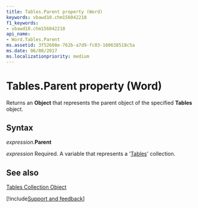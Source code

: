 ```yaml
---
title: Tables.Parent property (Word)
keywords: vbawd10.chm156042218
f1_keywords:
- vbawd10.chm156042218
api_name:
- Word.Tables.Parent
ms.assetid: 3f52608e-762b-a7d9-fc03-160638518c5a
ms.date: 06/08/2017
ms.localizationpriority: medium
---
```



# Tables.Parent property (Word)

Returns an **Object** that represents the parent object of the specified **Tables** object.


## Syntax

_expression_.**Parent**

_expression_ Required. A variable that represents a '[Tables](Word.tables.md)' collection.


## See also


[Tables Collection Object](Word.tables.md)

[!include[Support and feedback](~/includes/feedback-boilerplate.md)]